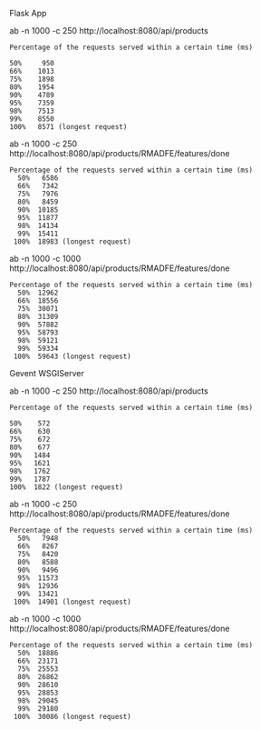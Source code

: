 Flask App

ab -n 1000 -c 250 http://localhost:8080/api/products

```
Percentage of the requests served within a certain time (ms)

50%     950
66%    1013
75%    1898
80%    1954
90%    4789
95%    7359
98%    7513
99%    8550
100%   8571 (longest request)
```

ab -n 1000 -c 250 http://localhost:8080/api/products/RMADFE/features/done 

```
Percentage of the requests served within a certain time (ms)
  50%   6586
  66%   7342
  75%   7976
  80%   8459
  90%  10185
  95%  11877
  98%  14134
  99%  15411
 100%  18983 (longest request)
```

ab -n 1000 -c 1000 http://localhost:8080/api/products/RMADFE/features/done

```
Percentage of the requests served within a certain time (ms)
  50%  12962
  66%  18556
  75%  30071
  80%  31309
  90%  57882
  95%  58793
  98%  59121
  99%  59334
 100%  59643 (longest request)
```

Gevent WSGIServer

ab -n 1000 -c 250 http://localhost:8080/api/products 

```
Percentage of the requests served within a certain time (ms)

50%    572
66%    630
75%    672
80%    677
90%   1484
95%   1621
98%   1762
99%   1787
100%  1822 (longest request)
```

ab -n 1000 -c 250 http://localhost:8080/api/products/RMADFE/features/done 

```
Percentage of the requests served within a certain time (ms)
  50%   7948
  66%   8267
  75%   8420
  80%   8588
  90%   9496
  95%  11573
  98%  12936
  99%  13421
 100%  14901 (longest request)
```

ab -n 1000 -c 1000 http://localhost:8080/api/products/RMADFE/features/done

```
Percentage of the requests served within a certain time (ms)
  50%  18886
  66%  23171
  75%  25553
  80%  26862
  90%  28610
  95%  28853
  98%  29045
  99%  29180
 100%  30086 (longest request)
```

